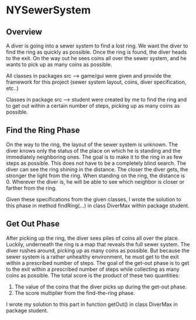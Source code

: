 # NYSewerSystem
## Overview
A diver is going into a sewer system to find a lost ring. We want the diver to find the ring as quickly as possible. Once the ring is found, the diver heads to the exit. On the way out he sees coins all over the sewer system, and he wants to pick up as
many coins as possible.

All classes in packages src --> game/gui were given and provide the framework for this project (sewer system layout, coins, diver specification, etc..) 

Classes in package src --> student were created by me to find the ring and to get out within a certain
number of steps, picking up as many coins as possible.

## Find the Ring Phase 
On the way to the ring, the layout of the sewer system is unknown. The diver knows only the status of the place on which he is standing and the immediately neighboring ones. The goal is to make it to the ring in as few steps as possible. This does not have to be a completely blind search. The diver can see the ring shining in the distance. The closer the diver gets, the stronger the light from the ring. When standing on the ring, the distance is 0. Wherever the diver is, he will be able to see which neighbor is closer or farther from the ring.

Given these specifications from the given classes, I wrote the solution to this phase in method findRing(...) in class DiverMax within package student.

## Get Out Phase
After picking up the ring, the diver sees piles of coins all over the place. Luckily, underneath the ring is a map that reveals the full sewer system. The diver rushes around, picking up as many coins as possible. But because the sewer system is a rather unhealthy environment, he must get to the exit within a prescribed number of steps. The goal of the get-out phase is to get to the exit within a prescribed number of steps while collecting as many coins as possible. The total score is the product of these two quantities:
1. The value of the coins that the diver picks up during the get-out phase.
2. The score multiplier from the find-the-ring phase.

I wrote my solution to this part in function getOut() in class DiverMax in package student.
